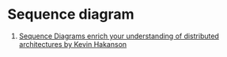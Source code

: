 
# Sequence diagram

1. [Sequence Diagrams enrich your understanding of distributed architectures by Kevin Hakanson ](https://aws.amazon.com/blogs/architecture/sequence-diagrams-enrich-your-understanding-of-distributed-architectures/)